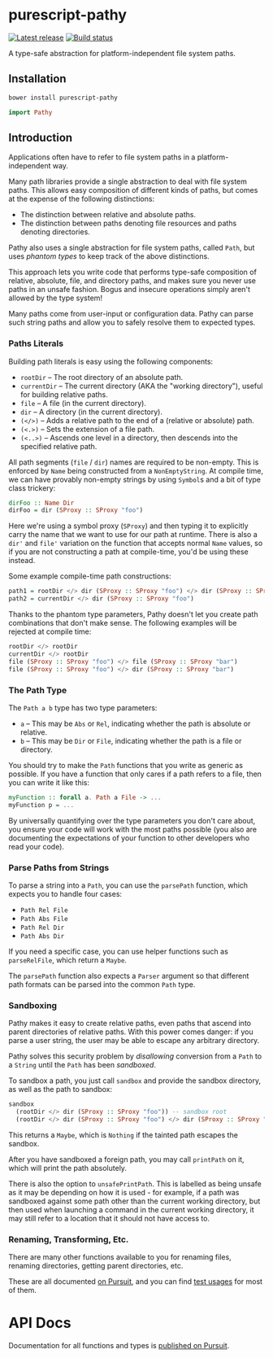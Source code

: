 # purescript-pathy

[![Latest release](http://img.shields.io/github/release/slamdata/purescript-pathy.svg)](https://github.com/slamdata/purescript-pathy/releases)
[![Build status](https://travis-ci.org/slamdata/purescript-pathy.svg?branch=master)](https://travis-ci.org/slamdata/purescript-pathy)

A type-safe abstraction for platform-independent file system paths.

## Installation

```bash
bower install purescript-pathy
```

```purescript
import Pathy
```

## Introduction

Applications often have to refer to file system paths in a platform-independent way.

Many path libraries provide a single abstraction to deal with file system paths. This allows easy composition of different kinds of paths, but comes at the expense of the following distinctions:

 * The distinction between relative and absolute paths.
 * The distinction between paths denoting file resources and paths denoting directories.

Pathy also uses a single abstraction for file system paths, called `Path`, but uses *phantom types* to keep track of the above distinctions.

This approach lets you write code that performs type-safe composition of relative, absolute, file, and directory paths, and makes sure you never use paths in an unsafe fashion. Bogus and insecure operations simply aren't allowed by the type system!

Many paths come from user-input or configuration data. Pathy can parse such string paths and allow you to safely resolve them to expected types.

### Paths Literals

Building path literals is easy using the following components:

 * `rootDir` – The root directory of an absolute path.
 * `currentDir` – The current directory (AKA the "working directory"), useful for building relative paths.
 * `file` – A file (in the current directory).
 * `dir` – A directory (in the current directory).
 * `(</>)` – Adds a relative path to the end of a (relative or absolute) path.
 * `(<.>)` – Sets the extension of a file path.
 * `(<..>)` – Ascends one level in a directory, then descends into the specified relative path.

All path segments (`file` / `dir`) names are required to be non-empty. This is enforced by `Name` being constructed from a `NonEmptyString`. At compile time, we can have provably non-empty strings by using `Symbol`s and a bit of type class trickery:

``` purescript
dirFoo :: Name Dir
dirFoo = dir (SProxy :: SProxy "foo")
```

Here we're using a symbol proxy (`SProxy`) and then typing it to explicitly carry the name that we want to use for our path at runtime. There is also a `dir'` and `file'` variation on the function that accepts normal `Name` values, so if you are not constructing a path at compile-time, you'd be using these instead.

Some example compile-time path constructions:

```purescript
path1 = rootDir </> dir (SProxy :: SProxy "foo") </> dir (SProxy :: SProxy "bar") </> file (SProxy :: SProxy "baz.boo")
path2 = currentDir </> dir (SProxy :: SProxy "foo")
```

Thanks to the phantom type parameters, Pathy doesn't let you create path combinations that don't make sense. The following examples will be rejected at compile time:

```purescript
rootDir </> rootDir
currentDir </> rootDir
file (SProxy :: SProxy "foo") </> file (SProxy :: SProxy "bar")
file (SProxy :: SProxy "foo") </> dir (SProxy :: SProxy "bar")
```

### The Path Type

The `Path a b` type has two type parameters:

 * `a` – This may be `Abs` or `Rel`, indicating whether the path is absolute or relative.
 * `b` – This may be `Dir` or `File`, indicating whether the path is a file or directory.

You should try to make the `Path` functions that you write as generic as possible. If you have a function that only cares if a path refers to a file, then you can write it like this:

```purescript
myFunction :: forall a. Path a File -> ...
myFunction p = ...
```

By universally quantifying over the type parameters you don't care about, you ensure your code will work with the most paths possible (you also are documenting the expectations of your function to other developers who read your code).

### Parse Paths from Strings

To parse a string into a `Path`, you can use the `parsePath` function, which expects you to handle four cases:

 * `Path Rel File`
 * `Path Abs File`
 * `Path Rel Dir`
 * `Path Abs Dir`

If you need a specific case, you can use helper functions such as `parseRelFile`, which return a `Maybe`.

The `parsePath` function also expects a `Parser` argument so that different path formats can be parsed into the common `Path` type.

### Sandboxing

Pathy makes it easy to create relative paths, even paths that ascend into parent directories of relative paths. With this power comes danger: if you parse a user string, the user may be able to escape any arbitrary directory.

Pathy solves this security problem by *disallowing* conversion from a `Path` to a `String` until the `Path` has been *sandboxed*.

To sandbox a path, you just call `sandbox` and provide the sandbox directory, as well as the path to sandbox:

```purescript
sandbox
  (rootDir </> dir (SProxy :: SProxy "foo")) -- sandbox root
  (rootDir </> dir (SProxy :: SProxy "foo") </> dir (SProxy :: SProxy "bar")) -- path to sandbox
```

This returns a `Maybe`, which is `Nothing` if the tainted path escapes the sandbox.

After you have sandboxed a foreign path, you may call `printPath` on it, which will print the path absolutely.

There is also the option to `unsafePrintPath`. This is labelled as being unsafe as it may be depending on how it is used - for example, if a path was sandboxed against some path other than the current working directory, but then used when launching a command in the current working directory, it may still refer to a location that it should not have access to.

### Renaming, Transforming, Etc.

There are many other functions available to you for renaming files, renaming directories, getting parent directories, etc.

These are all documented [on Pursuit](http://pursuit.purescript.org/packages/purescript-pathy), and you can find [test usages](/test/Main.purs) for most of them.

# API Docs

Documentation for all functions and types is [published on Pursuit](http://pursuit.purescript.org/packages/purescript-pathy).
